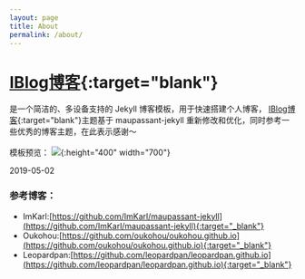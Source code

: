 ```yaml
---
layout: page
title: About
permalink: /about/
---
```


[IBlog博客](https://henucg.github.io/iblog/){:target="blank"}
=================================

是一个简洁的、多设备支持的 Jekyll 博客模板，用于快速搭建个人博客，
[IBlog博客](https://henucg.github.io/iblog/){:target="blank"}主题基于 maupassant-jekyll
重新修改和优化，同时参考一些优秀的博客主题，在此表示感谢～  
<br>
模板预览：
![](https://camo.githubusercontent.com/74fd2ccea00a682742515ce1d3725283c3385721/687474703a2f2f6f6f6f2e306f302e6f6f6f2f323031352f31302f32342f353632623562653132313737652e6a7067){:height="400" width="700"}
<br>

2019-05-02

### 参考博客：
+ ImKarl:[https://github.com/ImKarl/maupassant-jekyll](https://github.com/ImKarl/maupassant-jekyll){:target="_blank"}
+ Oukohou:[https://github.com/oukohou/oukohou.github.io](https://github.com/oukohou/oukohou.github.io){:target="_blank"}
+ Leopardpan:[https://github.com/leopardpan/leopardpan.github.io](https://github.com/leopardpan/leopardpan.github.io){:target="_blank"}